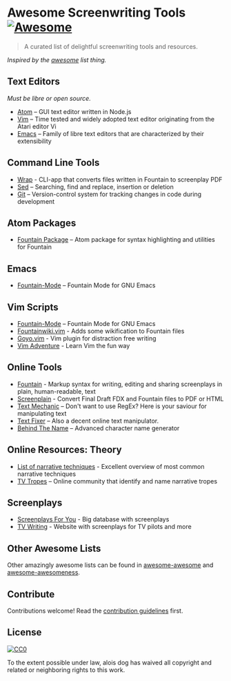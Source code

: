 # Awesome Screenwriting Tools [![Awesome](https://cdn.rawgit.com/sindresorhus/awesome/d7305f38d29fed78fa85652e3a63e154dd8e8829/media/badge.svg)](https://github.com/sindresorhus/awesome)

> A curated list of delightful screenwriting tools and resources.

*Inspired by the [awesome](https://github.com/sindresorhus/awesome) list thing.*

## Text Editors
*Must be libre or open source.*

- [Atom](https://atom.io/) – GUI text editor written in Node.js
- [Vim](https://www.vim.org/) – Time tested and widely adopted text editor originating from the Atari editor Vi
- [Emacs](https://www.gnu.org/software/emacs/) – Family of libre text editors that are characterized by their extensibility

## Command Line Tools
- [Wrap](https://wraparound.github.io/) - CLI-app that converts files written in Fountain to screenplay PDF
- [Sed](https://www.geeksforgeeks.org/sed-command-in-linux-unix-with-examples/) – Searching, find and replace, insertion or deletion
- [Git](https://git-scm.com/) – Version-control system for tracking changes in code during development

## Atom Packages

- [Fountain Package](https://atom.io/packages/fountain) – Atom package for syntax highlighting and utilities for Fountain

## Emacs

- [Fountain-Mode](https://github.com/rnkn/fountain-mode) – Fountain Mode for GNU Emacs

## Vim Scripts

- [Fountain-Mode](https://github.com/rnkn/fountain-mode) – Fountain Mode for GNU Emacs
- [Fountainwiki.vim](https://github.com/vim-scripts/fountainwiki.vim) - Adds some wikification to Fountain files
- [Goyo.vim](https://github.com/junegunn/goyo.vim) - Vim plugin for distraction free writing
- [Vim Adventure](https://vim-adventures.com/) - Learn Vim the fun way

## Online Tools

- [Fountain](https://fountain.io/) - Markup syntax for writing, editing and sharing screenplays in plain, human-readable, text
- [Screenplain](http://www.screenplain.com/) - Convert Final Draft FDX and Fountain files to PDF or HTML
- [Text Mechanic](https://textmechanic.com/) – Don't want to use RegEx? Here is your saviour for manipulating text
- [Text Fixer](https://www.textfixer.com/) – Also a decent online text manipulator.
- [Behind The Name](http://www.behindthename.com/random/) – Advanced character name generator

## Online Resources: Theory

- [List of narrative techniques](https://en.wikipedia.org/wiki/List_of_narrative_techniques) - Excellent overview of most common narrative techniques
- [TV Tropes](https://tvtropes.org/) – Online community that identify and name narrative tropes

## Screenplays

- [Screenplays For You](https://sfy.ru/scripts) - Big database with screenplays
- [TV Writing](https://sites.google.com/site/tvwriting/home) - Website with screenplays for TV pilots and more

## Other Awesome Lists

Other amazingly awesome lists can be found in [awesome-awesome](https://github.com/emijrp/awesome-awesome) and [awesome-awesomeness](https://github.com/bayandin/awesome-awesomeness).

## Contribute

Contributions welcome! Read the [contribution guidelines](contributing.md) first.

## License

[![CC0](http://i.creativecommons.org/p/zero/1.0/88x31.png)](http://creativecommons.org/publicdomain/zero/1.0/)

To the extent possible under law, alois dog has waived all copyright and related or neighboring rights to this work.



